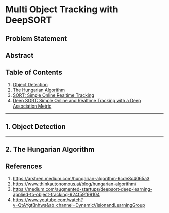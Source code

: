 # Multi Object Tracking with DeepSORT

## Problem Statement

## Abstract

## Table of Contents
1. [Object Detection](#od)
2. [The Hungarian Algorithm](#ha)
3. [SORT: Simple Online Realtime Tracking](#s)
4. [Deep SORT: Simple Online and Realtime Tracking with a Deep Association Metric](#ds)

------------
<a name="od"></a>
## 1. Object Detection

---------------
<a name="ha"></a>
## 2. The Hungarian Algorithm


## References
1. https://arshren.medium.com/hungarian-algorithm-6cde8c4065a3
2. https://www.thinkautonomous.ai/blog/hungarian-algorithm/
3. https://medium.com/augmented-startups/deepsort-deep-learning-applied-to-object-tracking-924f59f99104
4. https://www.youtube.com/watch?v=QtAYgtBnhws&ab_channel=DynamicVisionandLearningGroup
